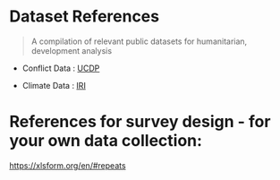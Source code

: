 # Dataset References
> A compilation of relevant public datasets for humanitarian, development analysis


- Conflict Data : [UCDP](https://ucdp.uu.se/)

- Climate Data : [IRI](https://iridl.ldeo.columbia.edu/index.html?Set-Language=en)



# References for survey design - for your own data collection:

https://xlsform.org/en/#repeats

